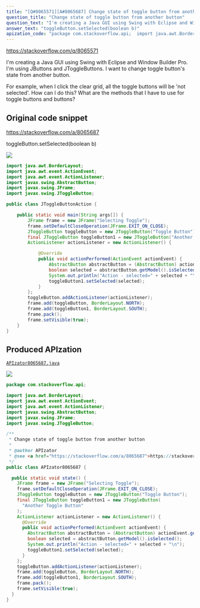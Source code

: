 ```yaml
---
title: "[Q#8065571][A#8065687] Change state of toggle button from another button"
question_title: "Change state of toggle button from another button"
question_text: "I'm creating a Java GUI using Swing with Eclipse and Window Builder Pro. I'm using JButtons and JToggleButtons. I want to change toggle button's state from another button.  For example, when I click the clear grid, all the toggle buttons will be 'not selected'. How can I do this? What are the methods that I have to use for toggle buttons and buttons?"
answer_text: "toggleButton.setSelected(boolean b)"
apization_code: "package com.stackoverflow.api;  import java.awt.BorderLayout; import java.awt.event.ActionEvent; import java.awt.event.ActionListener; import javax.swing.AbstractButton; import javax.swing.JFrame; import javax.swing.JToggleButton;  /**  * Change state of toggle button from another button  *  * @author APIzator  * @see <a href=\"https://stackoverflow.com/a/8065687\">https://stackoverflow.com/a/8065687</a>  */ public class APIzator8065687 {    public static void state() {     JFrame frame = new JFrame(\"Selecting Toggle\");     frame.setDefaultCloseOperation(JFrame.EXIT_ON_CLOSE);     JToggleButton toggleButton = new JToggleButton(\"Toggle Button\");     final JToggleButton toggleButton1 = new JToggleButton(       \"Another Toggle Button\"     );     ActionListener actionListener = new ActionListener() {       @Override       public void actionPerformed(ActionEvent actionEvent) {         AbstractButton abstractButton = (AbstractButton) actionEvent.getSource();         boolean selected = abstractButton.getModel().isSelected();         System.out.println(\"Action - selected=\" + selected + \"\\n\");         toggleButton1.setSelected(selected);       }     };     toggleButton.addActionListener(actionListener);     frame.add(toggleButton, BorderLayout.NORTH);     frame.add(toggleButton1, BorderLayout.SOUTH);     frame.pack();     frame.setVisible(true);   } }"
---
```


https://stackoverflow.com/q/8065571

I&#x27;m creating a Java GUI using Swing with Eclipse and Window Builder Pro. I&#x27;m using JButtons and JToggleButtons. I want to change toggle button&#x27;s state from another button.

For example, when I click the clear grid, all the toggle buttons will be &#x27;not selected&#x27;.
How can I do this? What are the methods that I have to use for toggle buttons and buttons?



## Original code snippet

https://stackoverflow.com/a/8065687

toggleButton.setSelected(boolean b)

<div class="code-logo"><img src="/stackoverflow.png" /></div>

```java
import java.awt.BorderLayout;
import java.awt.event.ActionEvent;
import java.awt.event.ActionListener;
import javax.swing.AbstractButton;
import javax.swing.JFrame;
import javax.swing.JToggleButton;

public class JToggleButtonAction {

    public static void main(String args[]) {
        JFrame frame = new JFrame("Selecting Toggle");
        frame.setDefaultCloseOperation(JFrame.EXIT_ON_CLOSE);
        JToggleButton toggleButton = new JToggleButton("Toggle Button");
        final JToggleButton toggleButton1 = new JToggleButton("Another Toggle Button");
        ActionListener actionListener = new ActionListener() {

            @Override
            public void actionPerformed(ActionEvent actionEvent) {
                AbstractButton abstractButton = (AbstractButton) actionEvent.getSource();
                boolean selected = abstractButton.getModel().isSelected();
                System.out.println("Action - selected=" + selected + "\n");
                toggleButton1.setSelected(selected);
            }
        };
        toggleButton.addActionListener(actionListener);
        frame.add(toggleButton, BorderLayout.NORTH);
        frame.add(toggleButton1, BorderLayout.SOUTH);
        frame.pack();
        frame.setVisible(true);
    }
}
```

## Produced APIzation

[`APIzator8065687.java`](https://github.com/pasqualesalza/apization-temp-data/raw/master/search/APIzator8065687.java)

<div class="code-logo"><img src="/apizator.png" /></div>

```java
package com.stackoverflow.api;

import java.awt.BorderLayout;
import java.awt.event.ActionEvent;
import java.awt.event.ActionListener;
import javax.swing.AbstractButton;
import javax.swing.JFrame;
import javax.swing.JToggleButton;

/**
 * Change state of toggle button from another button
 *
 * @author APIzator
 * @see <a href="https://stackoverflow.com/a/8065687">https://stackoverflow.com/a/8065687</a>
 */
public class APIzator8065687 {

  public static void state() {
    JFrame frame = new JFrame("Selecting Toggle");
    frame.setDefaultCloseOperation(JFrame.EXIT_ON_CLOSE);
    JToggleButton toggleButton = new JToggleButton("Toggle Button");
    final JToggleButton toggleButton1 = new JToggleButton(
      "Another Toggle Button"
    );
    ActionListener actionListener = new ActionListener() {
      @Override
      public void actionPerformed(ActionEvent actionEvent) {
        AbstractButton abstractButton = (AbstractButton) actionEvent.getSource();
        boolean selected = abstractButton.getModel().isSelected();
        System.out.println("Action - selected=" + selected + "\n");
        toggleButton1.setSelected(selected);
      }
    };
    toggleButton.addActionListener(actionListener);
    frame.add(toggleButton, BorderLayout.NORTH);
    frame.add(toggleButton1, BorderLayout.SOUTH);
    frame.pack();
    frame.setVisible(true);
  }
}

```